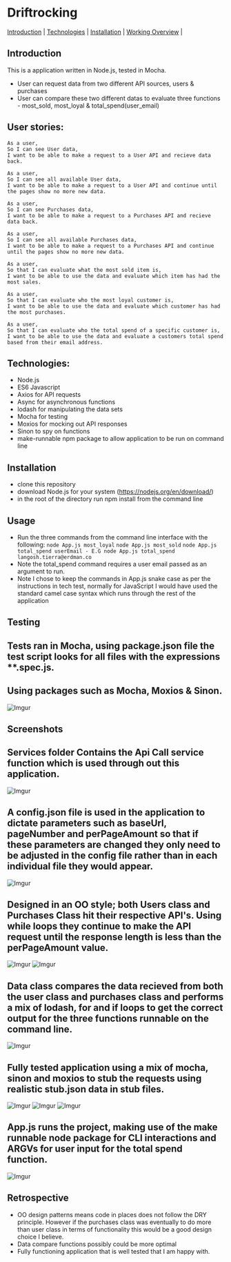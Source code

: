 # Driftrocking
[Introduction](#introduction) | [Technologies](#technologies) | [Installation](#installation) | [Working Overview](#screenshots) |

## Introduction
This is a application written in Node.js, tested in Mocha.
- User can request data from two different API sources, users & purchases
- User can compare these two different datas to evaluate three functions - most_sold, most_loyal & total_spend(user_email)

## User stories:

```
As a user,
So I can see User data,
I want to be able to make a request to a User API and recieve data back.

As a user,
So I can see all available User data,
I want to be able to make a request to a User API and continue until the pages show no more new data.

As a user,
So I can see Purchases data,
I want to be able to make a request to a Purchases API and recieve data back.

As a user,
So I can see all available Purchases data,
I want to be able to make a request to a Purchases API and continue until the pages show no more new data.

As a user,
So that I can evaluate what the most sold item is,
I want to be able to use the data and evaluate which item has had the most sales.

As a user,
So that I can evaluate who the most loyal customer is,
I want to be able to use the data and evaluate which customer has had the most purchases.

As a user,
So that I can evaluate who the total spend of a specific customer is,
I want to be able to use the data and evaluate a customers total spend based from their email address.

```

## Technologies:
- Node.js
- ES6 Javascript
- Axios for API requests
- Async for asynchronous functions
- lodash for manipulating the data sets
- Mocha for testing
- Moxios for mocking out API responses
- Sinon to spy on functions
- make-runnable npm package to allow application to be run on command line

## Installation

- clone this repository
- download Node.js for your system (https://nodejs.org/en/download/)
- in the root of the directory run npm install from the command line

## Usage

- Run the three commands from the command line interface with the following:
```node App.js most_loyal```
```node App.js most_sold```
```node App.js total_spend userEmail - E.G node App.js total_spend langosh.tierra@erdman.co```
- Note the total_spend command requires a user email passed as an argument to run.
- Note I chose to keep the commands in App.js snake case as per the instructions in tech test, normally for JavaScript I would have used the standard camel case syntax which runs through the rest of the application

## Testing
## Tests ran in Mocha, using package.json file the test script looks for all files with the expressions **.spec.js.
## Using packages such as Mocha, Moxios & Sinon.

![Imgur](https://imgur.com/ip2Z5El.png)

## Screenshots
## Services folder Contains the Api Call service function which is used through out this application.

![Imgur](https://imgur.com/HhK5VaH.png)

## A config.json file is used in the application to dictate parameters such as baseUrl, pageNumber and perPageAmount so that if these parameters are changed they only need to be adjusted in the config file rather than in each individual file they would appear.

![Imgur](https://imgur.com/oSJYlsY.png)

## Designed in an OO style; both Users class and Purchases Class hit their respective API's.  Using while loops they continue to make the API request until the response length is less than the perPageAmount value.

![Imgur](https://imgur.com/aGGHJz8.png)
![Imgur](https://imgur.com/uie5sIB.png)

## Data class compares the data recieved from both the user class and purchases class and performs a mix of lodash, for and if loops to get the correct output for the three functions runnable on the command line.

![Imgur](https://imgur.com/aCzhO0W.png)

## Fully tested application using a mix of mocha, sinon and moxios to stub the requests using realistic stub.json data in stub files.

![Imgur](https://imgur.com/MkU2iaE.png)
![Imgur](https://imgur.com/IRqjNcL.png)
![Imgur](https://imgur.com/P1PySsP.png)

## App.js runs the project, making use of the make runnable node package for CLI interactions and ARGVs for user input for the total spend function.

![Imgur](https://imgur.com/sV5XxLK.png)

## Retrospective

- OO design patterns means code in places does not follow the DRY principle.  However if the purchases class was eventually to do more than user class in terms of functionality this would be a good design choice I believe.
- Data compare functions possibly could be more optimal
- Fully functioning application that is well tested that I am happy with.
